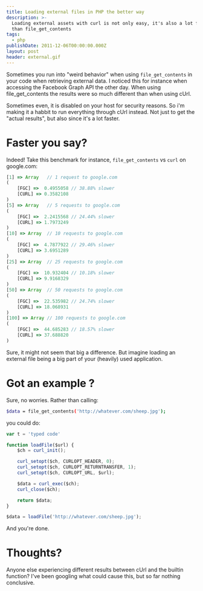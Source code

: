 ```yaml
---
title: Loading external files in PHP the better way
description: >-
  Loading external assets with curl is not only easy, it's also a lot faster
  than file_get_contents
tags:
  - php
publishDate: 2011-12-06T00:00:00.000Z
layout: post
header: external.gif
---
```


Sometimes you run into "weird behavior" when using `file_get_contents` in your code when retrieving external data. I noticed this for instance when accessing the Facebook Graph API the other day. When using file_get_contents the results were so much different than when using cUrl.

Sometimes even, it is disabled on your host for security reasons. So i'm making it a habbit to run everything through cUrl instead. Not just to get the "actual results", but also since it's a lot faster.

# Faster you say?

Indeed! Take this benchmark for instance, `file_get_contents` vs `curl` on google.com:

```javascript
[1] => Array   // 1 request to google.com
(
    [FGC] =>  0.4955058 // 38.88% slower
    [CURL] => 0.3582108
)
[5] => Array   // 5 requests to google.com
(
    [FGC] =>  2.2415568 // 24.44% slower
    [CURL] => 1.7973249
)
[10] => Array  // 10 requests to google.com
(
    [FGC] =>  4.7877922 // 29.46% slower
    [CURL] => 3.6951289
)
[25] => Array  // 25 requests to google.com
(
    [FGC] =>  10.932404 // 10.18% slower
    [CURL] => 9.9168329
)
[50] => Array  // 50 requests to google.com
(
    [FGC] =>  22.535982 // 24.74% slower
    [CURL] => 18.068931
)
[100] => Array // 100 requests to google.com
(
    [FGC] =>  44.685283 // 18.57% slower
    [CURL] => 37.688820
)
```

Sure, it might not seem that big a difference. But imagine loading an external file being a big part of your (heavily) used application.

# Got an example ?

Sure, no worries. Rather than calling:

```bash
$data = file_get_contents('http://whatever.com/sheep.jpg');
```

you could do:

```javascript
var t = 'typed code'
```

```javascript
function loadFile($url) {
    $ch = curl_init();

    curl_setopt($ch, CURLOPT_HEADER, 0);
    curl_setopt($ch, CURLOPT_RETURNTRANSFER, 1);
    curl_setopt($ch, CURLOPT_URL, $url);

    $data = curl_exec($ch);
    curl_close($ch);

    return $data;
}

$data = loadFile('http://whatever.com/sheep.jpg');
```

And you're done.

# Thoughts?

Anyone else experiencing different results between cUrl and the builtin function? I've been googling what could cause this, but so far nothing conclusive.
